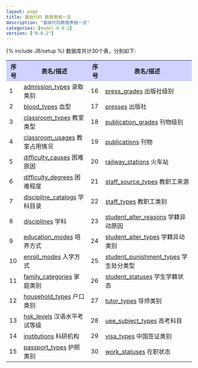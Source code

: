 ```yaml
---
layout: page
title: 基础代码 数据表格一览
description: "基础代码数据表格一览"
categories: [model-0.0.2]
version: ["0.0.2"]
---
```

{% include JB/setup %}
数据库共计30个表，分别如下:

<table class="table table-bordered table-striped table-condensed">
  <tr>
    <th style="background-color:#D0D3FF">序号</th>
    <th style="background-color:#D0D3FF">表名/描述</th>
    <th style="background-color:#D0D3FF">序号</th>
    <th style="background-color:#D0D3FF">表名/描述</th>
  </tr>
  <tr>
    <td>1</td>
    <td><a href="hb.html#admissiontypes">admission_types</a> 录取类别</td>
    <td>16</td>
    <td><a href="hb.html#pressgrades">press_grades</a> 出版社级别</td>
  </tr>
  <tr>
    <td>2</td>
    <td><a href="hb.html#bloodtypes">blood_types</a> 血型</td>
    <td>17</td>
    <td><a href="hb.html#presses">presses</a> 出版社</td>
  </tr>
  <tr>
    <td>3</td>
    <td><a href="hb.html#classroomtypes">classroom_types</a> 教室类型</td>
    <td>18</td>
    <td><a href="hb.html#publicationgrades">publication_grades</a> 刊物级别</td>
  </tr>
  <tr>
    <td>4</td>
    <td><a href="hb.html#classroomusages">classroom_usages</a> 教室占用情况</td>
    <td>19</td>
    <td><a href="hb.html#publications">publications</a> 刊物</td>
  </tr>
  <tr>
    <td>5</td>
    <td><a href="hb.html#difficultycauses">difficulty_causes</a> 困难原因</td>
    <td>20</td>
    <td><a href="hb.html#railwaystations">railway_stations</a> 火车站</td>
  </tr>
  <tr>
    <td>6</td>
    <td><a href="hb.html#difficultydegrees">difficulty_degrees</a> 困难程度</td>
    <td>21</td>
    <td><a href="hb.html#staffsourcetypes">staff_source_types</a> 教职工来源</td>
  </tr>
  <tr>
    <td>7</td>
    <td><a href="hb.html#disciplinecatalogs">discipline_catalogs</a> 学科目录</td>
    <td>22</td>
    <td><a href="hb.html#stafftypes">staff_types</a> 教职工类别</td>
  </tr>
  <tr>
    <td>8</td>
    <td><a href="hb.html#disciplines">disciplines</a> 学科</td>
    <td>23</td>
    <td><a href="hb.html#studentalterreasons">student_alter_reasons</a> 学籍异动原因</td>
  </tr>
  <tr>
    <td>9</td>
    <td><a href="hb.html#educationmodes">education_modes</a> 培养方式</td>
    <td>24</td>
    <td><a href="hb.html#studentaltertypes">student_alter_types</a> 学籍异动类别</td>
  </tr>
  <tr>
    <td>10</td>
    <td><a href="hb.html#enrollmodes">enroll_modes</a> 入学方式</td>
    <td>25</td>
    <td><a href="hb.html#studentpunishmenttypes">student_punishment_types</a> 学生处分类型</td>
  </tr>
  <tr>
    <td>11</td>
    <td><a href="hb.html#familycategories">family_categories</a> 家庭类别</td>
    <td>26</td>
    <td><a href="hb.html#studentstatuses">student_statuses</a> 学生学籍状态</td>
  </tr>
  <tr>
    <td>12</td>
    <td><a href="hb.html#householdtypes">household_types</a> 户口类别</td>
    <td>27</td>
    <td><a href="hb.html#tutortypes">tutor_types</a> 导师类别</td>
  </tr>
  <tr>
    <td>13</td>
    <td><a href="hb.html#hsklevels">hsk_levels</a> 汉语水平考试等级</td>
    <td>28</td>
    <td><a href="hb.html#ueesubjecttypes">uee_subject_types</a> 高考科目</td>
  </tr>
  <tr>
    <td>14</td>
    <td><a href="hb.html#institutions">institutions</a> 科研机构</td>
    <td>29</td>
    <td><a href="hb.html#visatypes">visa_types</a> 中国签证类别</td>
  </tr>
  <tr>
    <td>15</td>
    <td><a href="hb.html#passporttypes">passport_types</a> 护照类别</td>
    <td>30</td>
    <td><a href="hb.html#workstatuses">work_statuses</a> 在职状态</td>
  </tr>
</table>
